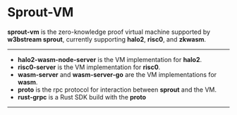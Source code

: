 # Sprout-VM

**sprout-vm** is the zero-knowledge proof virtual machine supported by **w3bstream sprout**, currently supporting **halo2**, **risc0**, and **zkwasm**.

---

- **halo2-wasm-node-server** is the VM implementation for **halo2**.
- **risc0-server** is the VM implementation for **risc0**.
- **wasm-server** and **wasm-server-go** are the VM implementations for **wasm**.
- **proto** is the rpc protocol for interaction between **sprout** and the VM.
- **rust-grpc** is a Rust SDK  build with the **proto**
---
